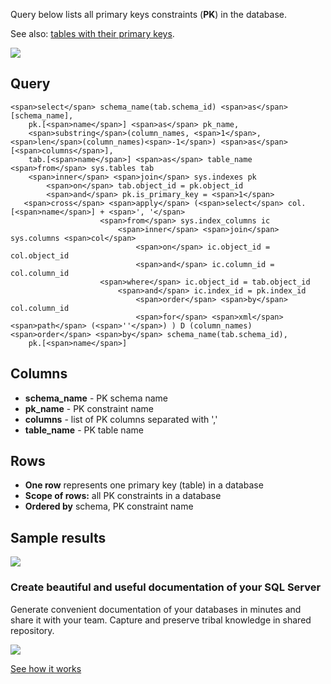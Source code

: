 Query below lists all primary keys constraints (**PK**) in the database.

See also: [tables with their primary keys](https://dataedo.com/kb/query/sql-server/list-tables-with-their-primary-keys).

[![](https://dataedo.com/asset/img/markdown/docs/test-article/3187eed29ce5b9127613e8a72fc11156.png)](https://dataedo.com/blog/confused-when-trying-to-work-with-databases?cta=kb-query-confused)

## Query

```
<span>select</span> schema_name(tab.schema_id) <span>as</span> [schema_name], 
    pk.[<span>name</span>] <span>as</span> pk_name,
    <span>substring</span>(column_names, <span>1</span>, <span>len</span>(column_names)<span>-1</span>) <span>as</span> [<span>columns</span>],
    tab.[<span>name</span>] <span>as</span> table_name
<span>from</span> sys.tables tab
    <span>inner</span> <span>join</span> sys.indexes pk
        <span>on</span> tab.object_id = pk.object_id 
        <span>and</span> pk.is_primary_key = <span>1</span>
   <span>cross</span> <span>apply</span> (<span>select</span> col.[<span>name</span>] + <span>', '</span>
                    <span>from</span> sys.index_columns ic
                        <span>inner</span> <span>join</span> sys.columns <span>col</span>
                            <span>on</span> ic.object_id = col.object_id
                            <span>and</span> ic.column_id = col.column_id
                    <span>where</span> ic.object_id = tab.object_id
                        <span>and</span> ic.index_id = pk.index_id
                            <span>order</span> <span>by</span> col.column_id
                            <span>for</span> <span>xml</span> <span>path</span> (<span>''</span>) ) D (column_names)
<span>order</span> <span>by</span> schema_name(tab.schema_id),
    pk.[<span>name</span>]
```

## Columns

-   **schema\_name** - PK schema name
-   **pk\_name** - PK constraint name
-   **columns** - list of PK columns separated with ','
-   **table\_name** - PK table name

## Rows

-   **One row** represents one primary key (table) in a database
-   **Scope of rows:** all PK constraints in a database
-   **Ordered by** schema, PK constraint name

## Sample results

![](https://dataedo.com/asset/img/kb/query/sql-server/primary_keys.png)

### Create beautiful and useful documentation of your SQL Server

Generate convenient documentation of your databases in minutes and share it with your team. Capture and preserve tribal knowledge in shared repository.

[![](https://dataedo.com/asset/img/markdown/docs/test-article/30c11fa4b210f11740f56e85ca8bf9c6.gif)](https://demo.dataedo.com/)

[See how it works](https://demo.dataedo.com/)